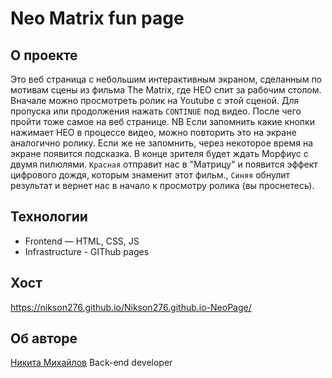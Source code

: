 # Neo Matrix fun page

## О проекте 
Это веб страница с небольшим интерактивным экраном, сделанным по мотивам сцены из фильма The Matrix, где НЕО спит за рабочим столом.
Вначале можно просмотреть ролик на Youtube с этой сценой. Для пропуска или продолжения нажать `CONTINUE` под видео.
После чего пройти тоже самое на веб странице.
NB Если запомнить какие кнопки нажимает НЕО в процессе видео, можно повторить это на экране аналогично ролику.
Если же не запомнить, через некоторое время на экране появится подсказка.
В конце зрителя будет ждать Морфиус с двумя пилюлями. 
`Красная` отправит нас в "Матрицу" и появится эффект цифрового дождя, которым знаменит этот фильм., `Синяя` обнулит результат и вернет нас в начало к просмотру ролика (вы проснетесь).


## Технологии
* Frontend — HTML, CSS, JS
* Infrastructure - GIThub pages

## Хост
https://nikson276.github.io/Nikson276.github.io-NeoPage/


## Об авторе
[Никита Михайлов](https://github.com/Nikson276)
Back-end developer

